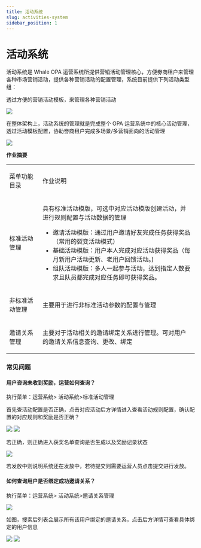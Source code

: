 ```yaml
---
title: 活动系统
slug: activities-system
sidebar_position: 1
---
```



# 活动系统

活动系统是 Whale OPA 运营系统所提供营销活动管理核心，方便劵商租户来管理各种市场营销活动，提供各种营销活动的配置管理，系统目前提供下列活动类型组：

透过方便的营销活动模板，来管理各种营销活动

<img src="/assets/Z1EWbAKzeobvyjxihTocH31Unlg.png"/>

在整体架构上，活动系统的管理就是完成整个 OPA 运营系统中的核心活动管理，透过活动模板配置，协助劵商租户完成多场景/多营销面向的活动管理

<img src="/assets/J6S3bdNgXoTFgWx8WAMca1KcnXg.png"/>

**作业摘要**

<table>
<colgroup>
<col width="130"/>
<col width="659"/>
</colgroup>
<tbody>
<tr>
<td><p>菜单功能目录</p></td><td><p>作业说明</p></td></tr>
<tr>
<td><p>标准活动管理</p></td><td><p>具有标准活动模版，可选中对应活动模版创建活动，并进行规则配置与活动数据的管理</p>
<ul>
<li>邀请活动模版：通过用户邀请好友完成任务获得奖品（常用的裂变活动模式）</li>
<li>基础活动模版：用户本人完成对应活动获得奖品（每月新用户活动更新、老用户回馈活动。) </li>
<li>组队活动模版：多人一起参与活动，达到指定人数要求且队员都完成对应任务即可获得奖品。</li>
</ul></td></tr>
<tr>
<td><p>非标准活动管理</p></td><td><p>主要用于进行非标准活动参数的配置与管理</p></td></tr>
<tr>
<td><p>邀请关系管理</p></td><td><p>主要对于活动相关的邀请绑定关系进行管理。可对用户的邀请关系信息查询、更改、绑定</p></td></tr>
</tbody>
</table>

### 常见问题

#### 用户咨询未收到奖励，运营如何查询？

执行菜单：运营系统&gt; 活动系统&gt;标准活动管理

首先查活动配置是否正确，点击对应活动后方详情进入查看活动规则配置，确认配置的对应规则和奖励是否正确？

<img src="/assets/XJ46bd9a8oSyrkx6Th0csAWEnoe.png"/>

<img src="/assets/OujMbd5nXoPpxZxb3qycobgGnWb.png"/>

若正确，则正确进入获奖名单查询是否生成以及奖励记录状态

<img src="/assets/QdvmbhpimogW6GxqjzLcJRRGn4d.png"/>

若发放中则说明系统还在发放中，若待提交则需要运营人员点击提交进行发放。

#### 如何查询用户是否绑定成功邀请关系？

执行菜单：运营系统&gt; 活动系统&gt;邀请关系管理

<img src="/assets/QfU6btqIYosoqUxnUOwciJKInNb.png"/>

如图，搜索后列表会展示所有该用户绑定的邀请关系，点击后方详情可查看具体绑定的用户信息

<img src="/assets/HZwkbQsyToOI5uxfGaIctjPqnJd.png"/>

<img src="/assets/VsP8bXdJroJHqPx047UczrYOnAR.png"/>

